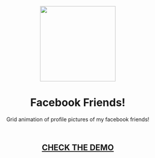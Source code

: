 
<p align="center">
<img src="http://imagespng.com/Data/DownloadLogo/Facebook-Clipart.png" height="200px;">
</p>

<h1 align="center">
Facebook Friends!
</h1>

<p align="center"> Grid animation of profile pictures of my facebook friends! </p>

<h2 align="center"> <br> 
<a href="http://codedotjs.github.io/facebook-friends/">CHECK THE DEMO </a> <br> </h2>
